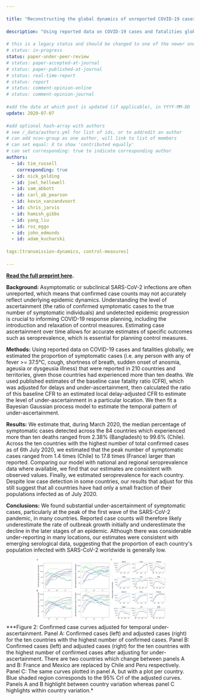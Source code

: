 ```yaml
---

title: "Reconstructing the global dynamics of unreported COVID-19 cases and infections"

description: "Using reported data on COVID-19 cases and fatalities globally, we estimated the proportion of symptomatic cases that were reported in 210 countries and territories. We then use these estimates to attempt to reconstruct the pandemic."

# this is a legacy status and should be changed to one of the newer ones
# status: in-progress
status: paper-under-peer-review
# status: paper-accepted-at-journal
# status: paper-published-at-journal
# status: real-time-report
# status: report
# status: comment-opinion-online
# status: comment-opinion-journal

#add the date at which post is updated (if applicable), in YYYY-MM-DD
update: 2020-07-07

#add optional hash-array with authors
# see /_data/authors.yml for list of ids, or to add/edit an author
# can add ncov-group as one author, will link to list of members
# can set equal: X to show 'contributed equally'
# can set corresponding: true to indicate corresponding author
authors:
  - id: tim_russell
    corresponding: true
  - id: nick_golding
  - id: joel_hellewell
  - id: sam_abbott
  - id: carl_ab_pearson
  - id: kevin_vanzandvoort
  - id: chris_jarvis
  - id: hamish_gibbs
  - id: yang_liu
  - id: roz_eggo
  - id: john_edmunds
  - id: adam_kucharski 

tags:[transmission-dynamics, control-measures]

---
```


**[Read the full preprint here](../reports/UnderReporting.pdf).**

**Background:** Asymptomatic or subclinical SARS-CoV-2 infections are often unreported, which means that confirmed case counts may not accurately reflect
underlying epidemic dynamics. Understanding the level of ascertainment (the ratio of confirmed symptomatic cases to the true number of symptomatic
individuals) and undetected epidemic progression is crucial to informing COVID-19 response planning, including the introduction and relaxation of
control measures. Estimating case ascertainment over time allows for accurate estimates of specific outcomes such as seroprevalence, which is essential for
planning control measures.

**Methods:** Using reported data on COVID-19 cases and fatalities globally, we estimated the proportion of symptomatic cases (i.e. any person with any of
fever >= 37.5°C, cough, shortness of breath, sudden onset of anosmia, ageusia or dysgeusia illness) that were reported in 210 countries and territories,
given those countries had experienced more than ten deaths. We used published estimates of the baseline case fatality ratio (CFR), which was adjusted for
delays and under-ascertainment, then calculated the ratio of this baseline CFR to an estimated local delay-adjusted CFR to estimate the level of
under-ascertainment in a particular location. We then fit a Bayesian Gaussian process model to estimate the temporal pattern of under-ascertainment.


**Results:** We estimate that, during March 2020, the median percentage of symptomatic cases detected across the 84 countries which experienced more than
ten deaths ranged from 2.38% (Bangladesh) to 99.6% (Chile). Across the ten countries with the highest number of total confirmed cases as of 6th July 2020,
we estimated that the peak number of symptomatic cases ranged from 1.4 times (Chile) to 17.8 times (France) larger than reported. Comparing our model with
national and regional seroprevalence data where available, we find that our estimates are consistent with observed values. Finally, we estimated
seroprevalence for each country. Despite low case detection in some countries, our results that adjust for this still suggest that all countries have had only
a small fraction of their populations infected as of July 2020.

**Conclusions:** We found substantial under-ascertainment of symptomatic cases, particularly at the peak of the first wave of the SARS-CoV-2 pandemic, in many countries.
Reported case counts will therefore likely underestimate the rate of outbreak growth initially and underestimate the decline in the later stages of an
epidemic. Although there was considerable under-reporting in many locations, our estimates were consistent with emerging serological data, suggesting that
the proportion of each country's population infected with SARS-CoV-2 worldwide is generally low.

<img src="../reports/under_reporting.png" width="70%" style="display: block; margin: auto;" />
***Figure 2: Confirmed case curves adjusted for temporal under-ascertainment. Panel A: Confirmed cases (left) and adjusted cases (right) for the ten
countries with the highest number of confirmed cases. Panel B: Confirmed cases (left) and adjusted cases (right) for the ten countries with the highest number
of confirmed cases after adjusting for under-ascertainment. There are two countries which change between panels A and B: France and Mexico are replaced
by Chile and Peru respectively. Panel C: The same curves plotted in panel A, but with a plot per country. Blue shaded region corresponds to the 95% CrI of
the adjusted curves. Panels A and B highlight between country variation whereas panel C highlights within country variation.*
